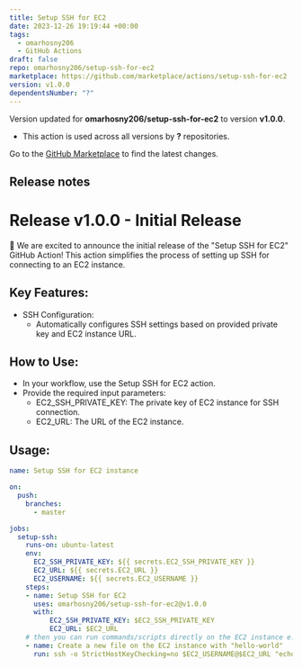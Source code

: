 ```yaml
---
title: Setup SSH for EC2
date: 2023-12-26 19:19:44 +00:00
tags:
  - omarhosny206
  - GitHub Actions
draft: false
repo: omarhosny206/setup-ssh-for-ec2
marketplace: https://github.com/marketplace/actions/setup-ssh-for-ec2
version: v1.0.0
dependentsNumber: "?"
---
```



Version updated for **omarhosny206/setup-ssh-for-ec2** to version **v1.0.0**.
- This action is used across all versions by **?** repositories.

Go to the [GitHub Marketplace](https://github.com/marketplace/actions/setup-ssh-for-ec2) to find the latest changes.

## Release notes

# Release v1.0.0 - Initial Release

🎉 We are excited to announce the initial release of the "Setup SSH for EC2" GitHub Action! This action simplifies the process of setting up SSH for connecting to an EC2 instance.

## Key Features:
- SSH Configuration:
    - Automatically configures SSH settings based on provided private key and EC2 instance URL.
    
## How to Use:
- In your workflow, use the Setup SSH for EC2 action.
- Provide the required input parameters:
   - EC2_SSH_PRIVATE_KEY: The private key of EC2 instance for SSH connection.
   - EC2_URL: The URL of the EC2 instance.

## Usage:
```yaml
name: Setup SSH for EC2 instance

on:
  push:
    branches:
      - master

jobs:
  setup-ssh:
    runs-on: ubuntu-latest
    env:
      EC2_SSH_PRIVATE_KEY: ${{ secrets.EC2_SSH_PRIVATE_KEY }}
      EC2_URL: ${{ secrets.EC2_URL }}
      EC2_USERNAME: ${{ secrets.EC2_USERNAME }}
    steps:
    - name: Setup SSH for EC2
      uses: omarhosny206/setup-ssh-for-ec2@v1.0.0
      with:
          EC2_SSH_PRIVATE_KEY: $EC2_SSH_PRIVATE_KEY
          EC2_URL: $EC2_URL
    # then you can run commands/scripts directly on the EC2 instance e.g.:
    - name: Create a new file on the EC2 instance with "hello-world"
      run: ssh -o StrictHostKeyChecking=no $EC2_USERNAME@$EC2_URL "echo "hello-world" >> new_file.txt"
```

